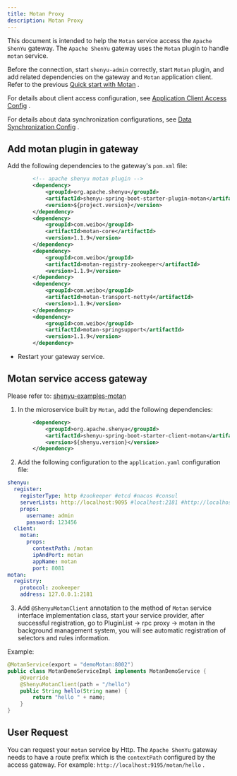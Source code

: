 ```yaml
---
title: Motan Proxy
description: Motan Proxy
---
```


This document is intended to help the `Motan` service access the `Apache ShenYu` gateway. The `Apache ShenYu` gateway uses the `Motan` plugin to handle `motan` service.

Before the connection, start `shenyu-admin` correctly, start `Motan` plugin, and add related dependencies on the gateway and `Motan` application client. Refer to the previous [Quick start with Motan](../quick-start/quick-start-motan) .

For details about client access configuration, see [Application Client Access Config](./register-center-access) .

For details about data synchronization configurations, see [Data Synchronization Config](./use-data-sync) .

## Add motan plugin in gateway

Add the following dependencies to the gateway's `pom.xml` file:

```xml
        <!-- apache shenyu motan plugin -->
        <dependency>
            <groupId>org.apache.shenyu</groupId>
            <artifactId>shenyu-spring-boot-starter-plugin-motan</artifactId>
            <version>${project.version}</version>
        </dependency>
        <dependency>
            <groupId>com.weibo</groupId>
            <artifactId>motan-core</artifactId>
            <version>1.1.9</version>
        </dependency>
        <dependency>
            <groupId>com.weibo</groupId>
            <artifactId>motan-registry-zookeeper</artifactId>
            <version>1.1.9</version>
        </dependency>
        <dependency>
            <groupId>com.weibo</groupId>
            <artifactId>motan-transport-netty4</artifactId>
            <version>1.1.9</version>
        </dependency>
        <dependency>
            <groupId>com.weibo</groupId>
            <artifactId>motan-springsupport</artifactId>
            <version>1.1.9</version>
        </dependency>
```

* Restart your gateway service.

## Motan service access gateway

Please refer to: [shenyu-examples-motan](https://github.com/apache/shenyu/tree/v2.4.2/shenyu-examples/shenyu-examples-motan)

1. In the microservice built by `Motan`, add the following dependencies:

```xml
        <dependency>
            <groupId>org.apache.shenyu</groupId>
            <artifactId>shenyu-spring-boot-starter-client-motan</artifactId>
            <version>${shenyu.version}</version>
        </dependency>
```

2. Add the following configuration to the `application.yaml` configuration file:

```yaml
shenyu:
  register:
    registerType: http #zookeeper #etcd #nacos #consul
    serverLists: http://localhost:9095 #localhost:2181 #http://localhost:2379 #localhost:8848
    props:
      username: admin
      password: 123456
  client:
    motan:
      props:
        contextPath: /motan
        ipAndPort: motan
        appName: motan
        port: 8081
motan:
  registry:
    protocol: zookeeper
    address: 127.0.0.1:2181
```

3. Add `@ShenyuMotanClient` annotation to the method of `Motan` service interface implementation class, start your service provider, after successful registration, go to PluginList -> rpc proxy -> motan in the background management system, you will see automatic registration of selectors and rules information.

Example:

```java
@MotanService(export = "demoMotan:8002")
public class MotanDemoServiceImpl implements MotanDemoService {
    @Override
    @ShenyuMotanClient(path = "/hello")
    public String hello(String name) {
        return "hello " + name;
    }
}
```

## User Request

You can request your `motan` service by Http. The `Apache ShenYu` gateway needs to have a route prefix which is the `contextPath` configured by the access gateway. For example: `http://localhost:9195/motan/hello` .
